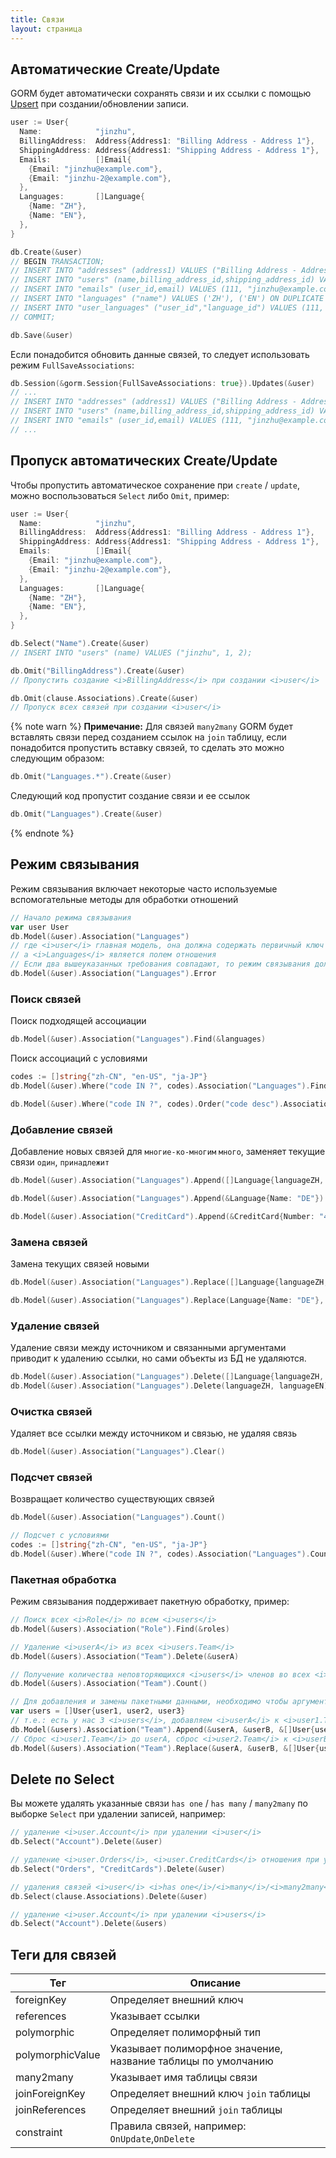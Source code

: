 ```yaml
---
title: Связи
layout: страница
---
```


## Автоматические Create/Update

GORM будет автоматически сохранять связи и их ссылки с помощью [Upsert](create.html#upsert) при создании/обновлении записи.

```go
user := User{
  Name:            "jinzhu",
  BillingAddress:  Address{Address1: "Billing Address - Address 1"},
  ShippingAddress: Address{Address1: "Shipping Address - Address 1"},
  Emails:          []Email{
    {Email: "jinzhu@example.com"},
    {Email: "jinzhu-2@example.com"},
  },
  Languages:       []Language{
    {Name: "ZH"},
    {Name: "EN"},
  },
}

db.Create(&user)
// BEGIN TRANSACTION;
// INSERT INTO "addresses" (address1) VALUES ("Billing Address - Address 1"), ("Shipping Address - Address 1") ON DUPLICATE KEY DO NOTHING;
// INSERT INTO "users" (name,billing_address_id,shipping_address_id) VALUES ("jinzhu", 1, 2);
// INSERT INTO "emails" (user_id,email) VALUES (111, "jinzhu@example.com"), (111, "jinzhu-2@example.com") ON DUPLICATE KEY DO NOTHING;
// INSERT INTO "languages" ("name") VALUES ('ZH'), ('EN') ON DUPLICATE KEY DO NOTHING;
// INSERT INTO "user_languages" ("user_id","language_id") VALUES (111, 1), (111, 2) ON DUPLICATE KEY DO NOTHING;
// COMMIT;

db.Save(&user)
```

Если понадобится обновить данные связей, то следует использовать режим `FullSaveAssociations`:

```go
db.Session(&gorm.Session{FullSaveAssociations: true}).Updates(&user)
// ...
// INSERT INTO "addresses" (address1) VALUES ("Billing Address - Address 1"), ("Shipping Address - Address 1") ON DUPLICATE KEY SET address1=VALUES(address1);
// INSERT INTO "users" (name,billing_address_id,shipping_address_id) VALUES ("jinzhu", 1, 2);
// INSERT INTO "emails" (user_id,email) VALUES (111, "jinzhu@example.com"), (111, "jinzhu-2@example.com") ON DUPLICATE KEY SET email=VALUES(email);
// ...
```

## Пропуск автоматических Create/Update

Чтобы пропустить автоматическое сохранение при `create` / `update`, можно воспользоваться `Select` либо `Omit`, пример:

```go
user := User{
  Name:            "jinzhu",
  BillingAddress:  Address{Address1: "Billing Address - Address 1"},
  ShippingAddress: Address{Address1: "Shipping Address - Address 1"},
  Emails:          []Email{
    {Email: "jinzhu@example.com"},
    {Email: "jinzhu-2@example.com"},
  },
  Languages:       []Language{
    {Name: "ZH"},
    {Name: "EN"},
  },
}

db.Select("Name").Create(&user)
// INSERT INTO "users" (name) VALUES ("jinzhu", 1, 2);

db.Omit("BillingAddress").Create(&user)
// Пропустить создание <i>BillingAddress</i> при создании <i>user</i>

db.Omit(clause.Associations).Create(&user)
// Пропуск всех связей при создании <i>user</i>
```

{% note warn %}
**Примечание:** Для связей `many2many` GORM будет вставлять связи перед созданием ссылок на `join` таблицу, если понадобится пропустить вставку связей, то сделать это можно следующим образом:

```go
db.Omit("Languages.*").Create(&user)
```

Следующий код пропустит создание связи и ее ссылок

```go
db.Omit("Languages").Create(&user)
```
{% endnote %}


## Режим связывания

Режим связывания включает некоторые часто используемые вспомогательные методы для обработки отношений

```go
// Начало режима связывания
var user User
db.Model(&user).Association("Languages")
// где <i>user</i> главная модель, она должна содержать первичный ключ
// а <i>Languages</i> является полем отношения
// Если два вышеуказанных требования совпадают, то режим связывания должен успешно запуститься либо вернуть ошибку
db.Model(&user).Association("Languages").Error
```

### Поиск связей

Поиск подходящей ассоциации

```go
db.Model(&user).Association("Languages").Find(&languages)
```

Поиск ассоциаций с условиями

```go
codes := []string{"zh-CN", "en-US", "ja-JP"}
db.Model(&user).Where("code IN ?", codes).Association("Languages").Find(&languages)

db.Model(&user).Where("code IN ?", codes).Order("code desc").Association("Languages").Find(&languages)
```

### Добавление связей

Добавление новых связей для `многие-ко-многим` `много`, заменяет текущие связи `один`, `принадлежит`

```go
db.Model(&user).Association("Languages").Append([]Language{languageZH, languageEN})

db.Model(&user).Association("Languages").Append(&Language{Name: "DE"})

db.Model(&user).Association("CreditCard").Append(&CreditCard{Number: "411111111111"})
```

### Замена связей

Замена текущих связей новыми

```go
db.Model(&user).Association("Languages").Replace([]Language{languageZH, languageEN})

db.Model(&user).Association("Languages").Replace(Language{Name: "DE"}, languageEN)
```

### Удаление связей

Удаление связи между источником и связанными аргументами приводит к удалению ссылки, но сами объекты из БД не удаляются.

```go
db.Model(&user).Association("Languages").Delete([]Language{languageZH, languageEN})
db.Model(&user).Association("Languages").Delete(languageZH, languageEN)
```

### Очистка связей

Удаляет все ссылки между источником и связью, не удаляя связь

```go
db.Model(&user).Association("Languages").Clear()
```

### Подсчет связей

Возвращает количество существующих связей

```go
db.Model(&user).Association("Languages").Count()

// Подсчет с условиями
codes := []string{"zh-CN", "en-US", "ja-JP"}
db.Model(&user).Where("code IN ?", codes).Association("Languages").Count()
```

### Пакетная обработка

Режим связывания поддерживает пакетную обработку, пример:

```go
// Поиск всех <i>Role</i> по всем <i>users</i>
db.Model(&users).Association("Role").Find(&roles)

// Удаление <i>userA</i> из всех <i>users.Team</i>
db.Model(&users).Association("Team").Delete(&userA)

// Получение количества неповторяющихся <i>users</i> членов во всех <i>users.Team</i>
db.Model(&users).Association("Team").Count()

// Для добавления и замены пакетными данными, необходимо чтобы аргумент размерности соответствовал размеру данных, в противном случае вернётся ошибка
var users = []User{user1, user2, user3}
// т.е.: есть у нас 3 <i>users</i>, добавляем <i>userA</i> к <i>user1.Team</i>, добавляем <i>userB</i> к <i>user2.Team</i>, добавляем <i>userA</i>, <i>userB</i> и <i>userC</i> к <i>user3.Team</i>
db.Model(&users).Association("Team").Append(&userA, &userB, &[]User{userA, userB, userC})
// Сброс <i>user1.Team</i> до userA, сброс <i>user2.Team</i> к <i>userB</i>, сброс <i>user3.Team</i> к <i>userA</i>, <i>userB</i> и <i>userC</i>
db.Model(&users).Association("Team").Replace(&userA, &userB, &[]User{userA, userB, userC})
```

## <span id="delete_with_select">Delete по Select</span>

Вы можете удалять указанные связи `has one` / `has many` / `many2many` по выборке `Select` при удалении записей, например:

```go
// удаление <i>user.Account</i> при удалении <i>user</i>
db.Select("Account").Delete(&user)

// удаление <i>user.Orders</i>, <i>user.CreditCards</i> отношения при удалении <i>user</i>
db.Select("Orders", "CreditCards").Delete(&user)

// удаления связей <i>user</i> <i>has one</i>/<i>many</i>/<i>many2many</i> при удалении <i>user</i>
db.Select(clause.Associations).Delete(&user)

// удаление <i>user.Account</i> при удалении <i>users</i>
db.Select("Account").Delete(&users)
```

## <span id="tags">Теги для связей</span>

| Тег              | Описание                                                      |
| ---------------- | ------------------------------------------------------------- |
| foreignKey       | Определяет внешний ключ                                       |
| references       | Указывает ссылки                                              |
| polymorphic      | Определяет полиморфный тип                                    |
| polymorphicValue | Указывает полиморфное значение, название таблицы по умолчанию |
| many2many        | Указывает имя таблицы связи                                   |
| joinForeignKey   | Определяет внешний ключ `join` таблицы                        |
| joinReferences   | Определяет внешний `join` таблицы                             |
| constraint       | Правила связей, например: `OnUpdate`,`OnDelete`               |
